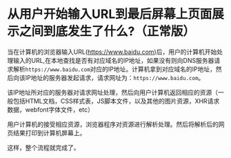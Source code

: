 # 从用户开始输入URL到最后屏幕上页面展示之间到底发生了什么?（正常版）

当在计算机的浏览器输入URL(https://www.baidu.com)后，用户的计算机开始处理输入的URL,在本地查找是否有对应域名的IP地址，如果没有则向DNS服务器请求解析`https://www.baidu.com`对应的IP地址。计算机拿到对应域名的IP地址，然后向该IP地址的服务器发起请求，请求网址为：`https://www.baidu.com`。 

该IP地址所对应的服务器对请求网址处理，然后向用户计算机返回相应的资源（一般包括HTML文档，CSS样式表，JS脚本文件，以及其他的图片资源，XHR请求数据，webfont字体文件，etc） 

用户计算机的接受相应资源，浏览器程序对资源进行解析处理。然后将解析后的网页结果打印到计算机屏幕上。 

这样，整个流程就完成了。